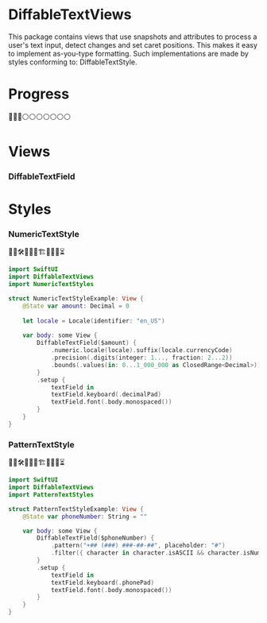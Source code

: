 # DiffableTextViews

This package contains views that use snapshots and attributes to process a user's text input, detect changes and set caret positions. This makes it easy to implement as-you-type formatting. Such implementations are made by styles conforming to: DiffableTextStyle.

# Progress

🔵🔵🔵⚪️⚪️⚪️⚪️⚪️⚪️⚪️

# Views
### DiffableTextField

# Styles

### NumericTextStyle

👷‍♂️🛠🚧🚧🧱🏗🧱🚧🚧⏳

```swift
import SwiftUI
import DiffableTextViews
import NumericTextStyles

struct NumericTextStyleExample: View {
    @State var amount: Decimal = 0
    
    let locale = Locale(identifier: "en_US")
    
    var body: some View {
        DiffableTextField($amount) {
            .numeric.locale(locale).suffix(locale.currencyCode)
            .precision(.digits(integer: 1..., fraction: 2...2))
            .bounds(.values(in: 0...1_000_000 as ClosedRange<Decimal>))
        }
        .setup { 
            textField in 
            textField.keyboard(.decimalPad) 
            textField.font(.body.monospaced())
        }    
    }
}
```

### PatternTextStyle

👷‍♂️🛠🚧🚧🧱🏗🧱🚧🚧⏳

```swift
import SwiftUI
import DiffableTextViews
import PatternTextStyles

struct PatternTextStyleExample: View {
    @State var phoneNumber: String = ""

    var body: some View {
        DiffableTextField($phoneNumber) {
            .pattern("+## (###) ###-##-##", placeholder: "#")
            .filter({ character in character.isASCII && character.isNumber })
        }
        .setup { 
            textField in
            textField.keyboard(.phonePad)
            textField.font(.body.monospaced())
        }
    }
}
```
